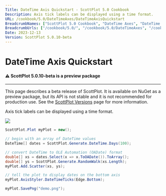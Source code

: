 ```yaml
---
Title: DateTime Axis Quickstart - ScottPlot 5.0 Cookbook
Description: Axis tick labels can be displayed using a time format.
URL: /cookbook/5.0/DateTimeAxes/DateTimeAxisQuickstart
BreadcrumbNames: ["ScottPlot 5.0 Cookbook", "DateTime Axes", "DateTime Axis Quickstart"]
BreadcrumbUrls: ["/cookbook/5.0/", "/cookbook/5.0/DateTimeAxes", "/cookbook/5.0/DateTimeAxes/DateTimeAxisQuickstart"]
Date: 2023-12-13
Version: ScottPlot 5.0.10-beta
---
```


# DateTime Axis Quickstart



<div class='alert alert-warning' role='alert'><h4 class='alert-heading py-0 my-0'>⚠️ ScottPlot 5.0.10-beta is a preview package</h4><hr /><p class='mb-0'><span class='fw-semibold'>This page describes a beta release of ScottPlot.</span> It is available on NuGet as a preview package, but its API is not stable and it is not recommended for production use. See the <a href='https://scottplot.net/versions/'>ScottPlot Versions</a> page for more information. </p></div>



Axis tick labels can be displayed using a time format.

[![](/cookbook/5.0/images/DateTimeAxisQuickstart.png)](/cookbook/5.0/images/DateTimeAxisQuickstart.png)

```cs
ScottPlot.Plot myPlot = new();

// begin with an array of DateTime values
DateTime[] dates = ScottPlot.Generate.DateTime.Days(100);

// convert DateTime to OLE Automation (OADate) format
double[] xs = dates.Select(x => x.ToOADate()).ToArray();
double[] ys = ScottPlot.Generate.RandomWalk(xs.Length);
myPlot.Add.Scatter(xs, ys);

// tell the plot to display dates on the bottom axis
myPlot.AxisStyler.DateTimeTicks(Edge.Bottom);

myPlot.SavePng("demo.png");

```


